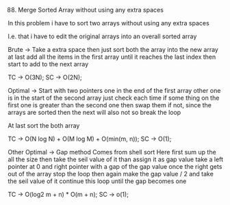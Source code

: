 88. Merge Sorted Array without using any extra spaces

In this problem i have to sort two arrays without using any extra spaces

I.e. that i have to edit the original arrays into an overall sorted array

Brute ->
  Take a extra space then just sort
  both the array into the new array
  at last add all the items in the first array until it reaches the
  last index then start to add to the next array

TC -> O(3N);
SC -> O(2N);

Optimal ->
  Start with two pointers
  one in the end of the first array
  other one is in the start of the second array
  just check each time if some thing on the first one is greater
  than the second one then swap them
  if not, since the arrays are sorted then the next will also not
  so break the loop

  At last sort the both array

TC -> O(N log N) + O(M log M) + O(min(m, n));
SC -> O(1);

Other Optimal ->
  Gap method
  Comes from shell sort
  Here first sum up the all the size then take the seil value of it
  than assign it as gap value
  take a left pointer at 0 and right pointer with a gap of the gap value
  once the right gets out of the array stop the loop
  then again make the gap value / 2 and take the seil value of it
  continue this loop until the gap becomes one

TC -> O(log2 m + n) * O(m + n);
SC -> o(1);
